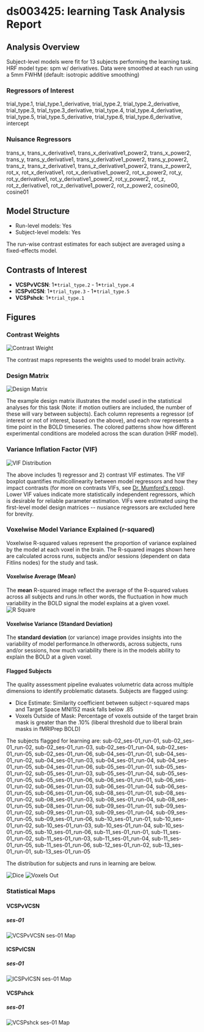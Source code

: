 # ds003425: learning Task Analysis Report
## Analysis Overview
Subject-level models were fit for 13 subjects performing the learning task.
HRF model type: spm w/ derivatives. Data were smoothed at each run using a 5mm FWHM (default: isotropic additive smoothing)
### Regressors of Interest
trial_type.1, trial_type.1_derivative, trial_type.2, trial_type.2_derivative, trial_type.3, trial_type.3_derivative, trial_type.4, trial_type.4_derivative, trial_type.5, trial_type.5_derivative, trial_type.6, trial_type.6_derivative, intercept
### Nuisance Regressors
trans_x, trans_x_derivative1, trans_x_derivative1_power2, trans_x_power2, trans_y, trans_y_derivative1, trans_y_derivative1_power2, trans_y_power2, trans_z, trans_z_derivative1, trans_z_derivative1_power2, trans_z_power2, rot_x, rot_x_derivative1, rot_x_derivative1_power2, rot_x_power2, rot_y, rot_y_derivative1, rot_y_derivative1_power2, rot_y_power2, rot_z, rot_z_derivative1, rot_z_derivative1_power2, rot_z_power2, cosine00, cosine01
## Model Structure
- Run-level models: Yes
- Subject-level models: Yes

The run-wise contrast estimates for each subject are averaged using a fixed-effects model.
## Contrasts of Interest
- **VCSPvVCSN**: 1*`trial_type.2` - 1*`trial_type.4`
- **ICSPvICSN**: 1*`trial_type.3` - 1*`trial_type.5`
- **VCSPshck**: 1*`trial_type.1`

## Figures

### Contrast Weights
![Contrast Weight](./imgs/ds003425_task-learning_contrast-matrix.svg)

The contrast maps represents the weights used to model brain activity.

### Design Matrix
![Design Matrix](./imgs/ds003425_task-learning_design-matrix.svg)

The example design matrix illustrates the model used in the statistical analyses for this task (Note: if motion outliers are included, the number of these will vary between subjects). Each column represents a regressor (of interest or not of interest, based on the above), and each row represents a time point in the BOLD timeseries. The colored patterns show how different experimental conditions are modeled across the scan duration (HRF model).

### Variance Inflation Factor (VIF)
![VIF Distribution](./imgs/ds003425_task-learning_vif-boxplot.png)

The above includes 1) regressor and 2) contrast VIF estimates. The VIF boxplot quantifies multicollinearity between model regressors and how they impact contrasts (for more on contrasts VIFs, see [Dr. Mumford's repo](https://github.com/jmumford/vif_contrasts)). Lower VIF values indicate more statistically independent regressors, which is desirable for reliable parameter estimation. VIFs were estimated using the first-level model design matrices -- nusiance regressors are excluded here for brevity.

### Voxelwise Model Variance Explained (r-squared)
Voxelwise R-squared values represent the proportion of variance explained by the model at each voxel in the brain. The R-squared images shown here are calculated across runs, subjects and/or sessions (dependent on data Fitlins nodes) for the study and task.

#### Voxelwise Average (Mean)
The **mean** R-squared image reflect the average of the R-squared values across all subjects and runs.In other words, the fluctuation in how much variability in the BOLD signal the model explains at a given voxel.
![R Square](./imgs/ds003425_task-learning_rsquare-mean.png)

#### Voxelwise Variance (Standard Deviation)
The **standard deviation** (or variance) image provides insights into the variability of model performance.In otherwords, across subjects, runs and/or sessions, how much variability there is in the models ability to explain the BOLD at a given voxel.

#### Flagged Subjects
The quality assessment pipeline evaluates volumetric data across multiple dimensions to identify problematic datasets. Subjects are flagged using: 

  - Dice Estimate: Similarity coefficient between subject r-squared maps and Target Space MNI152 mask falls below .85 
  - Voxels Outside of Mask: Percentage of voxels outside of the target brain mask is greater than the .10% (liberal threshold due to liberal brain masks in fMRIPrep BOLD) 

The subjects flagged for learning are:
sub-02_ses-01_run-01, sub-02_ses-01_run-02, sub-02_ses-01_run-03, sub-02_ses-01_run-04, sub-02_ses-01_run-05, sub-02_ses-01_run-06, sub-04_ses-01_run-01, sub-04_ses-01_run-02, sub-04_ses-01_run-03, sub-04_ses-01_run-04, sub-04_ses-01_run-05, sub-04_ses-01_run-06, sub-05_ses-01_run-01, sub-05_ses-01_run-02, sub-05_ses-01_run-03, sub-05_ses-01_run-04, sub-05_ses-01_run-05, sub-05_ses-01_run-06, sub-06_ses-01_run-01, sub-06_ses-01_run-02, sub-06_ses-01_run-03, sub-06_ses-01_run-04, sub-06_ses-01_run-05, sub-06_ses-01_run-06, sub-08_ses-01_run-01, sub-08_ses-01_run-02, sub-08_ses-01_run-03, sub-08_ses-01_run-04, sub-08_ses-01_run-05, sub-08_ses-01_run-06, sub-09_ses-01_run-01, sub-09_ses-01_run-02, sub-09_ses-01_run-03, sub-09_ses-01_run-04, sub-09_ses-01_run-05, sub-09_ses-01_run-06, sub-10_ses-01_run-01, sub-10_ses-01_run-02, sub-10_ses-01_run-03, sub-10_ses-01_run-04, sub-10_ses-01_run-05, sub-10_ses-01_run-06, sub-11_ses-01_run-01, sub-11_ses-01_run-02, sub-11_ses-01_run-03, sub-11_ses-01_run-04, sub-11_ses-01_run-05, sub-11_ses-01_run-06, sub-12_ses-01_run-02, sub-13_ses-01_run-01, sub-13_ses-01_run-05

The distribution for subjects and runs in learning are below. 

![Dice](./imgs/ds003425_task-learning_hist-dicesimilarity.png)
![Voxels Out](./imgs/ds003425_task-learning_hist-voxoutmask.png)

### Statistical Maps

#### VCSPvVCSN

##### ses-01
![VCSPvVCSN ses-01 Map](./imgs/ds003425_task-learning_ses-01_contrast-VCSPvVCSN_map.png)

#### ICSPvICSN

##### ses-01
![ICSPvICSN ses-01 Map](./imgs/ds003425_task-learning_ses-01_contrast-ICSPvICSN_map.png)

#### VCSPshck

##### ses-01
![VCSPshck ses-01 Map](./imgs/ds003425_task-learning_ses-01_contrast-VCSPshck_map.png)
